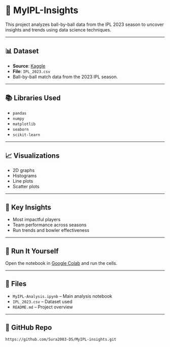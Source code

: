 # 🏏 MyIPL-Insights

This project analyzes ball-by-ball data from the IPL 2023 season to uncover insights and trends using data science techniques.

---

## 📊 Dataset

- **Source**: [Kaggle](https://www.kaggle.com/)
- **File**: `IPL_2023.csv`
- Ball-by-ball match data from the 2023 IPL season.

---

## 📚 Libraries Used

- `pandas`
- `numpy`
- `matplotlib`
- `seaborn`
- `scikit-learn`

---

## 📈 Visualizations

- 2D graphs
- Histograms
- Line plots
- Scatter plots

---

## 📌 Key Insights

- Most impactful players
- Team performance across seasons
- Run trends and bowler effectiveness

---

## 🚀 Run It Yourself

Open the notebook in [Google Colab](https://colab.research.google.com/) and run the cells.

---

## 📁 Files

- `MyIPL-Analysis.ipynb` – Main analysis notebook
- `IPL_2023.csv` – Dataset used
- `README.md` – Project overview

---

## 🔗 GitHub Repo
    https://github.com/Sura2003-DS/MyIPL-insights.git
    


   
